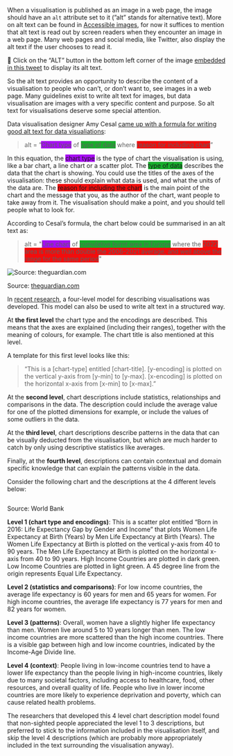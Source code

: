 When a visualisation is published as an image in a web page, the image should have an `alt` attribute set to it (”alt” stands for alternative text). More on alt text can be found in <span class='internal-link'>[Accessible images](accessible-images)</span>, for now it suffices to mention that alt text is read out by screen readers when they encounter an image in a web page. Many web pages and social media, like Twitter, also display the alt text if the user chooses to read it.

<aside>
🔗 Click on the “ALT” button in the bottom left corner of the image <a href="https://twitter.com/J_Elliott94/status/1552195187493031938">embedded in this tweet</a> to display its alt text.
</aside>

 So the alt text provides an opportunity to describe the content of a visualisation to people who can’t, or don’t want to, see images in a web page. Many guidelines exist to write alt text for images, but data visualisation are images with a very specific content and purpose. So alt text for visualisations deserve some special attention.

Data visualisation designer Amy Cesal [came up with a formula for writing good alt text for data visualiations](https://medium.com/nightingale/writing-alt-text-for-data-visualization-2a218ef43f81):

> alt = ”<span class='coloured-span' style='background-color: #a60df2'>Chart type</span> of <span class='coloured-span' style='background-color: #17ad2b'>type of data</span> where <span class='coloured-span' style='background-color: #f20d0d'>reason for including chart</span>”
> 

In this equation, the <span class='coloured-span' style='background-color: #a60df2'>chart type</span> is the type of chart the visualisation is using, like a bar chart, a line chart or a scatter plot. The <span class='coloured-span' style='background-color: #17ad2b'>type of data</span> describes the data that the chart is showing. You could use the titles of the axes of the visualisation: these should explain what data is used, and what the units of the data are. The <span class='coloured-span' style='background-color: #f20d0d'>reason for including the chart</span> is the main point of the chart and the message that you, as the author of the chart, want people to take away from it. The visualisation should make a point, and you should tell people what to look for.

According to Cesal’s formula, the chart below could be summarised in an alt text as:

> alt = "<span class='coloured-span' style='background-color: #a60df2'>Line chart</span> of <span class='coloured-span' style='background-color: #17ad2b'>cumulative burnt area in Europe</span> where the <span class='coloured-span' style='background-color: #f20d0d'>2022 area is more than double the 2006-2021 average, and well above the range for the same period</span>"
> 

![Source: [theguardian.com](https://www.theguardian.com/environment/ng-interactive/2022/jul/26/how-europe-has-been-hit-by-record-fire-damage-and-temperatures)](Making%20data%20visualisations%20understandable%20648d0f70b68446a19ed8c94e7ef74fc2/guardian-burnt-area-europe.png)

Source: [theguardian.com](https://www.theguardian.com/environment/ng-interactive/2022/jul/26/how-europe-has-been-hit-by-record-fire-damage-and-temperatures)

In [recent research](http://vis.csail.mit.edu/pubs/vis-text-model/), a four-level model for describing visualisations was developed. This model can also be used to write alt text in a structured way.

At **the first level** the chart type and the encodings are described. This means that the axes are explained (including their ranges), together with the meaning of colours, for example. The chart title is also mentioned at this level.

A template for this first level looks like this:

> “This is a [chart-type] entitled [chart-title]. [y-encoding] is plotted on the vertical y-axis from [y-min] to [y-max]. [x-encoding] is plotted on the horizontal x-axis from [x-min] to [x-max].”
> 

At the **second level**, chart descriptions include statistics, relationships and comparisons in the data. The description could include the average value for one of the plotted dimensions for example, or include the values of some outliers in the data.

At the **third level**, chart descriptions describe patterns in the data that can be visually deducted from the visualisation, but which are much harder to catch by only using descriptive statistics like averages.

Finally, at the **fourth level**, descriptions can contain contextual and domain specific knowledge that can explain the patterns visible in the data.

Consider the following chart and the descriptions at the 4 different levels below:

<p class='center'>
<img src='Making%20data%20visualisations%20understandable%20648d0f70b68446a19ed8c94e7ef74fc2/born-in-2016-chart-description.png' alt='' class='max-600' />
</p>

Source: World Bank

**Level 1 (chart type and encodings)**: This is a scatter plot entitled “Born in 2016: Life Expectancy Gap by Gender and Income” that plots Women Life Expectancy at Birth (Years) by Men Life Expectancy at Birth (Years). The Women Life Expectancy at Birth is plotted on the vertical y-axis from 40 to 90 years. The Men Life Expectancy at Birth is plotted on the horizontal x-axis from 40 to 90 years. High Income Countries are plotted in dark green. Low Income Countries are plotted in light green. A 45 degree line from the origin represents Equal Life Expectancy.

**Level 2 (statistics and comparisons)**: For low income countries, the average life expectancy is 60 years for men and 65 years for women. For high income countries, the average life expectancy is 77 years for men and 82 years for women.

**Level 3 (patterns)**: Overall, women have a slightly higher life expectancy than men. Women live around 5 to 10 years longer than men. The low income countries are more scattered than the high income countries. There is a visible gap between high and low income countries, indicated by the Income-Age Divide line.

**Level 4 (context)**: People living in low-income countries tend to have a lower life expectancy than the people living in high-income countries, likely due to many societal factors, including access to healthcare, food, other resources, and overall quality of life. People who live in lower income countries are more likely to experience deprivation and poverty, which can cause related health problems.

The researchers that developed this 4 level chart description model found that non-sighted people appreciated the level 1 to 3 descriptions, but preferred to stick to the information included in the visualisation itself, and skip the level 4 descriptions (which are probably more appropriately included in the text surrounding the visualisation anyway).